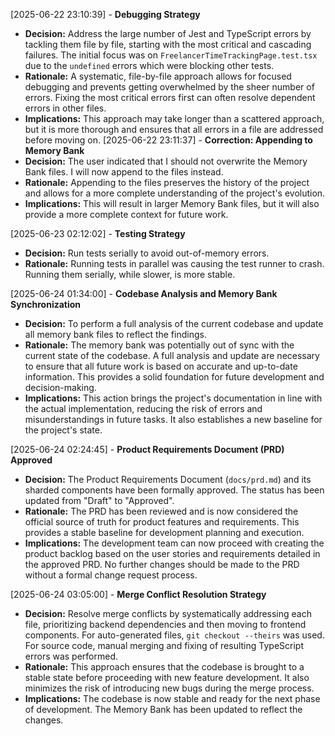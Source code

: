 [2025-06-22 23:10:39] - **Debugging Strategy**

- **Decision:** Address the large number of Jest and TypeScript errors by tackling them file by file, starting with the most critical and cascading failures. The initial focus was on `FreelancerTimeTrackingPage.test.tsx` due to the `undefined` errors which were blocking other tests.
- **Rationale:** A systematic, file-by-file approach allows for focused debugging and prevents getting overwhelmed by the sheer number of errors. Fixing the most critical errors first can often resolve dependent errors in other files.
- **Implications:** This approach may take longer than a scattered approach, but it is more thorough and ensures that all errors in a file are addressed before moving on.
[2025-06-22 23:11:37] - **Correction: Appending to Memory Bank**
- **Decision:** The user indicated that I should not overwrite the Memory Bank files. I will now append to the files instead.
- **Rationale:** Appending to the files preserves the history of the project and allows for a more complete understanding of the project's evolution.
- **Implications:** This will result in larger Memory Bank files, but it will also provide a more complete context for future work.

[2025-06-23 02:12:02] - **Testing Strategy**

- **Decision:** Run tests serially to avoid out-of-memory errors.
- **Rationale:** Running tests in parallel was causing the test runner to crash. Running them serially, while slower, is more stable.

[2025-06-24 01:34:00] - **Codebase Analysis and Memory Bank Synchronization**

- **Decision:** To perform a full analysis of the current codebase and update all memory bank files to reflect the findings.
- **Rationale:** The memory bank was potentially out of sync with the current state of the codebase. A full analysis and update are necessary to ensure that all future work is based on accurate and up-to-date information. This provides a solid foundation for future development and decision-making.
- **Implications:** This action brings the project's documentation in line with the actual implementation, reducing the risk of errors and misunderstandings in future tasks. It also establishes a new baseline for the project's state.

[2025-06-24 02:24:45] - **Product Requirements Document (PRD) Approved**

- **Decision:** The Product Requirements Document (`docs/prd.md`) and its sharded components have been formally approved. The status has been updated from "Draft" to "Approved".
- **Rationale:** The PRD has been reviewed and is now considered the official source of truth for product features and requirements. This provides a stable baseline for development planning and execution.
- **Implications:** The development team can now proceed with creating the product backlog based on the user stories and requirements detailed in the approved PRD. No further changes should be made to the PRD without a formal change request process.

[2025-06-24 03:05:00] - **Merge Conflict Resolution Strategy**

- **Decision:** Resolve merge conflicts by systematically addressing each file, prioritizing backend dependencies and then moving to frontend components. For auto-generated files, `git checkout --theirs` was used. For source code, manual merging and fixing of resulting TypeScript errors was performed.
- **Rationale:** This approach ensures that the codebase is brought to a stable state before proceeding with new feature development. It also minimizes the risk of introducing new bugs during the merge process.
- **Implications:** The codebase is now stable and ready for the next phase of development. The Memory Bank has been updated to reflect the changes.
